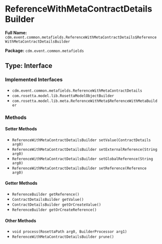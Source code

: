 # ReferenceWithMetaContractDetailsBuilder

**Full Name:** `cdm.event.common.metafields.ReferenceWithMetaContractDetails$ReferenceWithMetaContractDetailsBuilder`

**Package:** `cdm.event.common.metafields`

## Type: Interface

### Implemented Interfaces

- `cdm.event.common.metafields.ReferenceWithMetaContractDetails`
- `com.rosetta.model.lib.RosettaModelObjectBuilder`
- `com.rosetta.model.lib.meta.ReferenceWithMeta$ReferenceWithMetaBuilder`

### Methods

#### Setter Methods

- `ReferenceWithMetaContractDetailsBuilder setValue(ContractDetails arg0)`
- `ReferenceWithMetaContractDetailsBuilder setExternalReference(String arg0)`
- `ReferenceWithMetaContractDetailsBuilder setGlobalReference(String arg0)`
- `ReferenceWithMetaContractDetailsBuilder setReference(Reference arg0)`

#### Getter Methods

- `ReferenceBuilder getReference()`
- `ContractDetailsBuilder getValue()`
- `ContractDetailsBuilder getOrCreateValue()`
- `ReferenceBuilder getOrCreateReference()`

#### Other Methods

- `void process(RosettaPath arg0, BuilderProcessor arg1)`
- `ReferenceWithMetaContractDetailsBuilder prune()`

